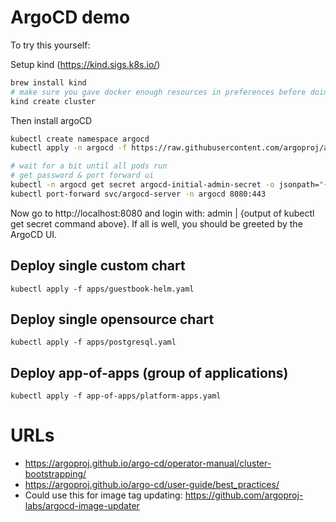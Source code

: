 # ArgoCD demo

To try this yourself:

Setup kind (https://kind.sigs.k8s.io/)
```bash
brew install kind
# make sure you gave docker enough resources in preferences before doing this step
kind create cluster
```

Then install argoCD

```bash
kubectl create namespace argocd
kubectl apply -n argocd -f https://raw.githubusercontent.com/argoproj/argo-cd/stable/manifests/install.yaml

# wait for a bit until all pods run
# get password & port forward ui
kubectl -n argocd get secret argocd-initial-admin-secret -o jsonpath="{.data.password}" | base64 -d
kubectl port-forward svc/argocd-server -n argocd 8080:443
```

Now go to http://localhost:8080 and login with: admin | {output of kubectl get secret command above}. If all is well, you should be greeted by the ArgoCD UI.

## Deploy single custom chart
```
kubectl apply -f apps/guestbook-helm.yaml
```

## Deploy single opensource chart
```
kubectl apply -f apps/postgresql.yaml
```

## Deploy app-of-apps (group of applications)
```
kubectl apply -f app-of-apps/platform-apps.yaml
```


# URLs
- https://argoproj.github.io/argo-cd/operator-manual/cluster-bootstrapping/
- https://argoproj.github.io/argo-cd/user-guide/best_practices/
- Could use this for image tag updating: https://github.com/argoproj-labs/argocd-image-updater

